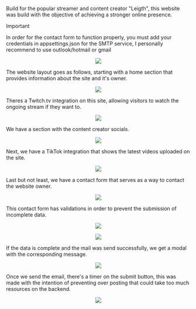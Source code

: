 <p align="left">
Build for the popular streamer and content creator "Leigth", this website was build with the objective of achieving a stronger online presence.
</p>

> [!IMPORTANT]  
> In order for the contact form to function properly, you must add your credentials in appsettings.json for the SMTP service, I personally recommend to use outlook/hotmail or gmail

<p align="center">
    <img src="/Screenshots/0-SMTP-Settings.png">
</p>

<p align="left">
The website layout goes as follows, starting with a home section that provides information about the site and it's owner.
</p>

<p align="center">
    <img src="/Screenshots/1-Home.png">
</p>

<p align="left">
Theres a Twitch.tv integration on this site, allowing visitors to watch the ongoing stream if they want to.
</p>

<p align="center">
    <img src="/Screenshots/2-Stream.png">
</p>

<p align="left">
We have a section with the content creator socials.
</p>

<p align="center">
    <img src="/Screenshots/3-Socials.png">
</p>

<p align="left">
Next, we have a TikTok integration that shows the latest videos uploaded on the site.
</p>

<p align="center">
    <img src="/Screenshots/4-TikTok.png">
</p>
<p align="left">
Last but not least, we have a contact form that serves as a way to contact the website owner.
</p>

<p align="center">
    <img src="/Screenshots/5-Contact.png">
</p>

<p align="left">
This contact form has validations in order to prevent the submission of incomplete data.
</p>

<p align="center">
    <img src="/Screenshots/6-Contact-Validations.png">
</p>


<p align="center">
    <img src="/Screenshots/7-Contact-Correct.png/">
</p>

<p align="left">
If the data is complete and the mail was send successfully, we get a modal with the corresponding message. 
</p>

<p align="center">
    <img src="/Screenshots/8-Contact-Modal.png">
</p>

<p align="left">
Once we send the email, there's a timer on the submit button, this was made with the intention of preventing over posting that could take too much resources on the backend.
</p>

<p align="center">
    <img src="/Screenshots/9-Contact-Avoid-OverPosting.png">
</p>
